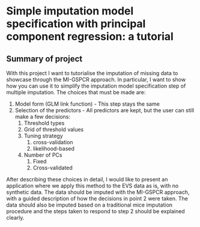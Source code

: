 # Simple imputation model specification with principal component regression: a tutorial

## Summary of project

With this project I want to tutorialise the imputation of missing data to showcase through the MI-GSPCR approach. In particular, I want to show how you can use it to simplify the imputation model specification step of multiple imputation. The choices that must be made are:

1. Model form (GLM link function) - This step stays the same
2. Selection of the predictors - All predictors are kept, but the user can still make a few decisions:
    1. Threshold types
    2. Grid of threshold values
    3. Tuning strategy
        1. cross-validation
        2. likelihood-based
    4. Number of PCs
        1. Fixed
        2. Cross-validated

After describing these choices in detail, I would like to present an application where we apply this method to the EVS data as is, with no synthetic data. The data should be imputed with the MI-GSPCR approach, with a guided description of how the decisions in point 2 were taken. The data should also be imputed based on a traditional mice imputation procedure and the steps taken to respond to step 2 should be explained clearly.